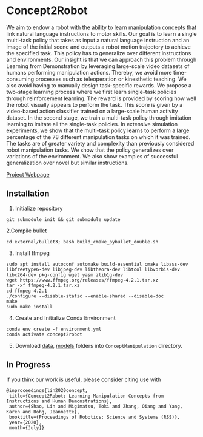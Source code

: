 # Concept2Robot
We aim to endow a robot with the ability to learn manipulation concepts that link natural language instructions to
motor skills. Our goal is to learn a single multi-task policy that takes as input a natural language instruction and an image of
the initial scene and outputs a robot motion trajectory to achieve the specified task. This policy has to generalize over different instructions and environments. Our insight is that we can approach this problem through Learning from Demonstration by leveraging large-scale video datasets of humans performing manipulation
actions. Thereby, we avoid more time-consuming processes such as teleoperation or kinesthetic teaching. We also avoid having to
manually design task-specific rewards. We propose a two-stage learning process where we first learn single-task policies through
reinforcement learning. The reward is provided by scoring how well the robot visually appears to perform the task. This score is
given by a video-based action classifier trained on a large-scale human activity dataset. In the second stage, we train a multi-task
policy through imitation learning to imitate all the single-task policies. In extensive simulation experiments, we show that the
multi-task policy learns to perform a large percentage of the 78 different manipulation tasks on which it was trained. The tasks
are of greater variety and complexity than previously considered robot manipulation tasks. We show that the policy generalizes
over variations of the environment. We also show examples of successful generalization over novel but similar instructions.

[Project Webpage](https://sites.google.com/view/concept2robot)

## Installation

1. Initialize repository
```
git submodule init && git submodule update
```

2.Compile bullet
```
cd external/bullet3; bash build_cmake_pybullet_double.sh
```

3. Install ffmpeg
```
sudo apt install autoconf automake build-essential cmake libass-dev libfreetype6-dev libjpeg-dev libtheora-dev libtool libvorbis-dev libx264-dev pkg-config wget yasm zlib1g-dev
wget https://www.ffmpeg.org/releases/ffmpeg-4.2.1.tar.xz
tar -xf ffmpeg-4.2.1.tar.xz
cd ffmpeg-4.2.1
./configure --disable-static --enable-shared --disable-doc
make
sudo make install
```

4. Create and Initialize Conda Environment
```
conda env create -f environment.yml
conda activate concept2robot
```

5. Download [data](http://download.cs.stanford.edu/juno/Concept2Robot/data.zip), [models](http://download.cs.stanford.edu/juno/Concept2Robot/models.zip) folders into `ConceptManipulation` directory.


## In Progress

If you think our work is useful, please consider citing use with
```
@inproceedings{lin2020concept,
 title={Concept2Robot: Learning Manipulation Concepts from Instructions and Human Demonstrations},
 author={Shao, Lin and Migimatsu, Toki and Zhang, Qiang and Yang, Karen and Bohg, Jeannette},
 booktitle={Proceedings of Robotics: Science and Systems (RSS)},
 year={2020},
 month={July}}
```
